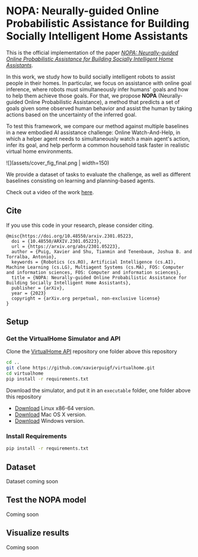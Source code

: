 # NOPA: Neurally-guided Online Probabilistic Assistance for Building Socially Intelligent Home Assistants

This is the official implementation of the paper [*NOPA: Neurally-guided Online Probabilistic Assistance for Building Socially Intelligent Home Assistants*](https://arxiv.org/abs/2301.05223). 


In this work, we study how to build socially intelligent robots to assist people in their homes. In particular, we focus on assistance with online goal inference, where robots must simultaneously infer humans' goals and how to help them achieve those goals. For that, we propose **NOPA** (Neurally-guided Online Probabilistic Assistance), a method that predicts a set of goals given some observed human behavior and assist the human by taking actions based on the uncertainty of the inferred goal. 

To test this framework, we compare our method against multiple baselines in a new embodied AI assistance challenge: Online Watch-And-Help, in which a helper agent needs to simultaneously watch a main agent's action, infer its goal, and help perform a common household task faster in realistic virtual home environments.
 
 
![](assets/cover_fig_final.png | width=150)

We provide a dataset of tasks to evaluate the challenge, as well as different baselines consisting on learning and planning-based agents.

Check out a video of the work [here](https://youtu.be/Oawo9pynPL0).

## Cite
If you use this code in your research, please consider citing.

```
@misc{https://doi.org/10.48550/arxiv.2301.05223,
  doi = {10.48550/ARXIV.2301.05223},
  url = {https://arxiv.org/abs/2301.05223},
  author = {Puig, Xavier and Shu, Tianmin and Tenenbaum, Joshua B. and Torralba, Antonio},
  keywords = {Robotics (cs.RO), Artificial Intelligence (cs.AI), Machine Learning (cs.LG), Multiagent Systems (cs.MA), FOS: Computer and information sciences, FOS: Computer and information sciences},
  title = {NOPA: Neurally-guided Online Probabilistic Assistance for Building Socially Intelligent Home Assistants},
  publisher = {arXiv},
  year = {2023}
  copyright = {arXiv.org perpetual, non-exclusive license}
}
```

## Setup
### Get the VirtualHome Simulator and API
Clone the [VirtualHome API](https://github.com/xavierpuigf/virtualhome.git) repository one folder above this repository

```bash
cd ..
git clone https://github.com/xavierpuigf/virtualhome.git
cd virtualhome
pip install -r requirements.txt
```

Download the simulator, and put it in an `executable` folder, one folder above this repository


- [Download](http://virtual-home.org/release/simulator/v2.0/linux_exec.zip) Linux x86-64 version.
- [Download](http://virtual-home.org/release/simulator/v2.0/macos_exec.zip) Mac OS X version.
- [Download](http://virtual-home.org/release/simulator/windows_exec.zip) Windows version.

### Install Requirements
```bash
pip install -r requirements.txt
```



## Dataset
Dataset coming soon



## Test the NOPA model
Coming soon

## Visualize results
Coming soon